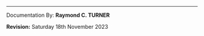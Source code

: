 

## 

## 

## 

## 

## 

## 

## 

## 


---

Documentation By: **Raymond C. TURNER**

**Revision:** Saturday 18th November 2023